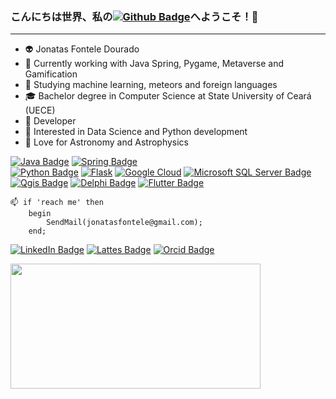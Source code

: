 ### こんにちは世界、私の[![Github Badge](https://img.shields.io/badge/-ギットハブ-000?style=flat&logo=Github&logoColor=white&link=https://github.com/JonatasFontele)](https://translate.google.com.br/?sl=ja&tl=en&text=%E3%81%93%E3%82%93%E3%81%AB%E3%81%A1%E3%81%AF%E4%B8%96%E7%95%8C%E3%80%81%E7%A7%81%E3%81%AE%E3%82%AE%E3%83%83%E3%83%88%E3%83%8F%E3%83%96%E3%81%B8%E3%82%88%E3%81%86%E3%81%93%E3%81%9D%EF%BC%81&op=translate)へようこそ！👋
***
- 👽 Jonatas Fontele Dourado
- 🎯 Currently working with Java Spring, Pygame, Metaverse and Gamification
- 🚀 Studying machine learning, meteors and foreign languages
- 🎓 Bachelor degree in Computer Science at State University of Ceará (UECE)
- 💼 Developer
- 🧐 Interested in Data Science and Python development
- 🔭 Love for Astronomy and Astrophysics

[![Java Badge](https://img.shields.io/badge/Java-ED8B00?style=for-the-badge&logo=java&logoColor=white&link=https://www.java.com/)](https://www.java.com/) 
[![Spring Badge](https://img.shields.io/badge/Spring-6DB33F?style=for-the-badge&logo=spring&logoColor=white&link=https://spring.io/)](https://spring.io/)  
[![Python Badge](https://img.shields.io/badge/Python-3776AB?style=for-the-badge&logo=python&logoColor=ffdd54&link=https://www.python.org/)](https://www.python.org/) 
[![Flask](https://img.shields.io/badge/Flask-%23000.svg?style=for-the-badge&logo=flask&logoColor=white&link=https://flask.palletsprojects.com/)](https://flask.palletsprojects.com/)
[![Google Cloud](https://img.shields.io/badge/Google%20Cloud-%234285F4.svg?style=for-the-badge&logo=Google-Cloud&logoColor=white&link=https://cloud.google.com/)](https://cloud.google.com/)
[![Microsoft SQL Server Badge](https://img.shields.io/badge/SQL%20Server-CC2927?style=for-the-badge&logo=Microsoft-SQL-Server&logoColor=white&link=https://www.microsoft.com/en-us/sql-server/sql-server-downloads)](https://www.microsoft.com/en-us/sql-server/sql-server-downloads) 
[![Qgis Badge](https://img.shields.io/badge/Qgis-589632?style=for-the-badge&logo=Qgis&logoColor=white&link=https://qgis.org/)](https://qgis.org/) 
[![Delphi Badge](https://img.shields.io/badge/Delphi-EE1F35?style=for-the-badge&logo=Delphi&logoColor=white&link=https://www.embarcadero.com/br/products/delphi/starter)](https://www.embarcadero.com/br/products/delphi/starter) 
[![Flutter Badge](https://img.shields.io/badge/Flutter-02569B?style=for-the-badge&logo=flutter&logoColor=white&link=https://flutter.dev/)](https://flutter.dev/) 

```
📫 if 'reach me' then
    begin
        SendMail(jonatasfontele@gmail.com);
    end;
```

[![LinkedIn Badge](https://img.shields.io/badge/LinkedIn-0A66C2?style=plastic&logo=LinkedIn&logoColor=white&link=https://www.linkedin.com/in/jonatas-fontele/)](https://www.linkedin.com/in/jonatas-fontele/)
[![Lattes Badge](https://img.shields.io/badge/Lattes-353E58?style=plastic&logo=ORCID&logoColor=white&link=http://lattes.cnpq.br/7659722605685633)](http://lattes.cnpq.br/7659722605685633)
[![Orcid Badge](https://img.shields.io/badge/Orcid-A6CE39?style=plastic&logo=ORCID&logoColor=white&link=https://orcid.org/0000-0001-6220-3741)](https://orcid.org/0000-0001-6220-3741)

<p align="center">
    <a href="https://github.com/JonatasFontele?tab=repositories">
      <img align="left" src="https://github-readme-stats.vercel.app/api/top-langs/?username=JonatasFontele&layout=compact" width="400" height="200"/>
    </a>
</p>
